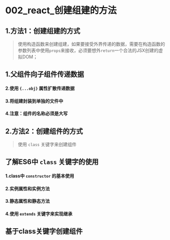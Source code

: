 # 002_react_创建组建的方法

## 1.方法1：创建组建的方式

> 使用构造函数来创建组建，如果要接受外界传递的数据，需要在构造函数的参数列表中使用`props`来接收，必须要想外`return`一个合法的JSX创建的虚拟DOM；

## 1.父组件向子组件传递数据

#### 2.使用	` {...obj} `	属性扩散传递数据

#### 3.将组建封装到单独的文件中

#### 4.注意：组件的名称必须是大写

## 2.方法2：创建组件的方式

> 使用	`class`	关键字来创建组件

## 了解ES6中 `class`	关键字的使用

#### 1.class中 `constructor`	的基本使用

#### 2.实例属性和实例方法

#### 3.静态属性和静态方法

#### 4.使用	`extends`	关键字来实现继承

## 基于class关键字创建组件

